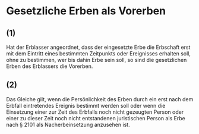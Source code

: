 # Gesetzliche Erben als Vorerben



## (1)

 Hat der Erblasser angeordnet, dass der eingesetzte Erbe die Erbschaft erst mit dem Eintritt eines bestimmten Zeitpunkts oder Ereignisses erhalten soll, ohne zu bestimmen, wer bis dahin Erbe sein soll, so sind die gesetzlichen Erben des Erblassers die Vorerben.

## (2)

 Das Gleiche gilt, wenn die Persönlichkeit des Erben durch ein erst nach dem Erbfall eintretendes Ereignis bestimmt werden soll oder wenn die Einsetzung einer zur Zeit des Erbfalls noch nicht gezeugten Person oder einer zu dieser Zeit noch nicht entstandenen juristischen Person als Erbe nach § 2101 als Nacherbeinsetzung anzusehen ist. 

